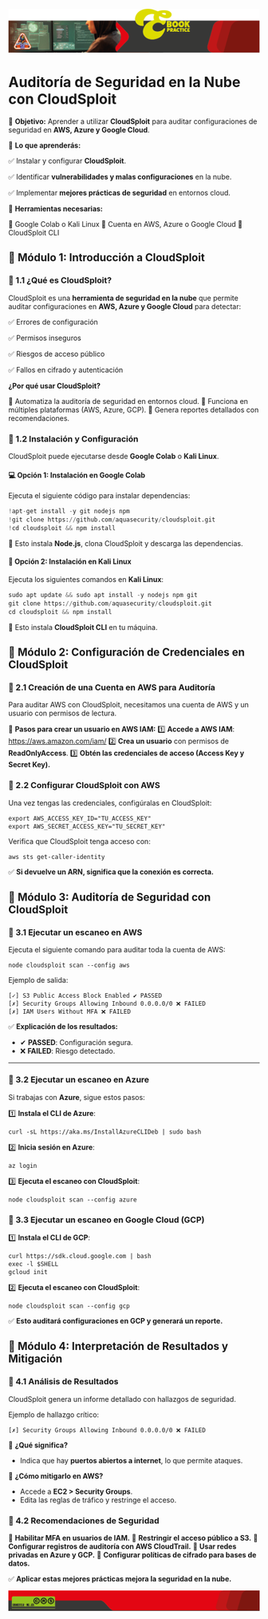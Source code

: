 ![M1](https://github.com/Grandote58/CloudSafeGuard/blob/main/Recursos/Recurso%201%402Menbrete1.png)

# **Auditoría de Seguridad en la Nube con CloudSploit**

🔹 **Objetivo:** Aprender a utilizar **CloudSploit** para auditar configuraciones de seguridad en **AWS, Azure y Google Cloud**.

📌 **Lo que aprenderás:**

✅ Instalar y configurar **CloudSploit**.

✅ Identificar **vulnerabilidades y malas configuraciones** en la nube.

✅ Implementar **mejores prácticas de seguridad** en entornos cloud.

📌 **Herramientas necesarias:**

🔹 Google Colab o Kali Linux
🔹 Cuenta en AWS, Azure o Google Cloud
🔹 CloudSploit CLI



## **🔹 Módulo 1: Introducción a CloudSploit**

### **📌 1.1 ¿Qué es CloudSploit?**

CloudSploit es una **herramienta de seguridad en la nube** que permite auditar configuraciones en **AWS, Azure y Google Cloud** para detectar:

✅ Errores de configuración

✅ Permisos inseguros

✅ Riesgos de acceso público

✅ Fallos en cifrado y autenticación

**¿Por qué usar CloudSploit?**

🔹 Automatiza la auditoría de seguridad en entornos cloud.
🔹 Funciona en múltiples plataformas (AWS, Azure, GCP).
🔹 Genera reportes detallados con recomendaciones.

### **📌 1.2 Instalación y Configuración**

CloudSploit puede ejecutarse desde **Google Colab** o **Kali Linux**.

#### **💻 Opción 1: Instalación en Google Colab**

Ejecuta el siguiente código para instalar dependencias:

```python
!apt-get install -y git nodejs npm
!git clone https://github.com/aquasecurity/cloudsploit.git
!cd cloudsploit && npm install
```

📌 Esto instala **Node.js**, clona CloudSploit y descarga las dependencias.

#### **🐧 Opción 2: Instalación en Kali Linux**

Ejecuta los siguientes comandos en **Kali Linux**:

```python
sudo apt update && sudo apt install -y nodejs npm git
git clone https://github.com/aquasecurity/cloudsploit.git
cd cloudsploit && npm install
```

📌 Esto instala **CloudSploit CLI** en tu máquina.

## **🔹 Módulo 2: Configuración de Credenciales en CloudSploit**

### **📌 2.1 Creación de una Cuenta en AWS para Auditoría**

Para auditar AWS con CloudSploit, necesitamos una cuenta de AWS y un usuario con permisos de lectura.

🔹 **Pasos para crear un usuario en AWS IAM:**
1️⃣ **Accede a AWS IAM**: https://aws.amazon.com/iam/
2️⃣ **Crea un usuario** con permisos de **ReadOnlyAccess**.
3️⃣ **Obtén las credenciales de acceso (Access Key y Secret Key).**

### **📌 2.2 Configurar CloudSploit con AWS**

Una vez tengas las credenciales, configúralas en CloudSploit:

```less
export AWS_ACCESS_KEY_ID="TU_ACCESS_KEY"
export AWS_SECRET_ACCESS_KEY="TU_SECRET_KEY"
```

Verifica que CloudSploit tenga acceso con:

```less
aws sts get-caller-identity
```

✅ **Si devuelve un ARN, significa que la conexión es correcta.**

## **🔹 Módulo 3: Auditoría de Seguridad con CloudSploit**

### **📌 3.1 Ejecutar un escaneo en AWS**

Ejecuta el siguiente comando para auditar toda la cuenta de AWS:

```less
node cloudsploit scan --config aws
```

Ejemplo de salida:

```less
[✓] S3 Public Access Block Enabled ✔ PASSED
[✗] Security Groups Allowing Inbound 0.0.0.0/0 ❌ FAILED
[✗] IAM Users Without MFA ❌ FAILED
```

✅ **Explicación de los resultados:**

- ✔ **PASSED**: Configuración segura.
- ❌ **FAILED**: Riesgo detectado.

------

### **📌 3.2 Ejecutar un escaneo en Azure**

Si trabajas con **Azure**, sigue estos pasos:

1️⃣ **Instala el CLI de Azure**:

```less
curl -sL https://aka.ms/InstallAzureCLIDeb | sudo bash
```

2️⃣ **Inicia sesión en Azure**:

```less
az login
```

3️⃣ **Ejecuta el escaneo con CloudSploit**:

```less
node cloudsploit scan --config azure
```

### **📌 3.3 Ejecutar un escaneo en Google Cloud (GCP)**

1️⃣ **Instala el CLI de GCP**:

```less
curl https://sdk.cloud.google.com | bash
exec -l $SHELL
gcloud init
```

2️⃣ **Ejecuta el escaneo con CloudSploit**:

```less
node cloudsploit scan --config gcp
```

✅ **Esto auditará configuraciones en GCP y generará un reporte.**

## **🔹 Módulo 4: Interpretación de Resultados y Mitigación**

### **📌 4.1 Análisis de Resultados**

CloudSploit genera un informe detallado con hallazgos de seguridad.

Ejemplo de hallazgo crítico:

```less
[✗] Security Groups Allowing Inbound 0.0.0.0/0 ❌ FAILED
```

📌 **¿Qué significa?**

- Indica que hay **puertos abiertos a internet**, lo que permite ataques.

📌 **¿Cómo mitigarlo en AWS?**

- Accede a **EC2 > Security Groups**.
- Edita las reglas de tráfico y restringe el acceso.

### **📌 4.2 Recomendaciones de Seguridad**

🔹 **Habilitar MFA en usuarios de IAM.**
🔹 **Restringir el acceso público a S3.**
🔹 **Configurar registros de auditoría con AWS CloudTrail.**
🔹 **Usar redes privadas en Azure y GCP.**
🔹 **Configurar políticas de cifrado para bases de datos.**

✅ **Aplicar estas mejores prácticas mejora la seguridad en la nube.**



![M2](https://github.com/Grandote58/CloudSafeGuard/blob/main/Recursos/Recurso%203%402Menbrete2.png)